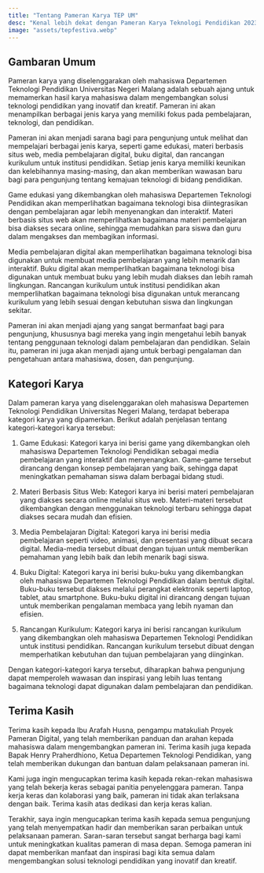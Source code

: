 ```yaml
---
title: "Tentang Pameran Karya TEP UM"
desc: "Kenal lebih dekat dengan Pameran Karya Teknologi Pendidikan 2023. Apa saja yang akan dipamerkan? Bagaimana cara mengirimkan karya?"
image: "assets/tepfestiva.webp"
---
```


## Gambaran Umum

Pameran karya yang diselenggarakan oleh mahasiswa Departemen Teknologi Pendidikan Universitas Negeri Malang adalah sebuah ajang untuk memamerkan hasil karya mahasiswa dalam mengembangkan solusi teknologi pendidikan yang inovatif dan kreatif. Pameran ini akan menampilkan berbagai jenis karya yang memiliki fokus pada pembelajaran, teknologi, dan pendidikan.

Pameran ini akan menjadi sarana bagi para pengunjung untuk melihat dan mempelajari berbagai jenis karya, seperti game edukasi, materi berbasis situs web, media pembelajaran digital, buku digital, dan rancangan kurikulum untuk institusi pendidikan. Setiap jenis karya memiliki keunikan dan kelebihannya masing-masing, dan akan memberikan wawasan baru bagi para pengunjung tentang kemajuan teknologi di bidang pendidikan.

Game edukasi yang dikembangkan oleh mahasiswa Departemen Teknologi Pendidikan akan memperlihatkan bagaimana teknologi bisa diintegrasikan dengan pembelajaran agar lebih menyenangkan dan interaktif. Materi berbasis situs web akan memperlihatkan bagaimana materi pembelajaran bisa diakses secara online, sehingga memudahkan para siswa dan guru dalam mengakses dan membagikan informasi.

Media pembelajaran digital akan memperlihatkan bagaimana teknologi bisa digunakan untuk membuat media pembelajaran yang lebih menarik dan interaktif. Buku digital akan memperlihatkan bagaimana teknologi bisa digunakan untuk membuat buku yang lebih mudah diakses dan lebih ramah lingkungan. Rancangan kurikulum untuk institusi pendidikan akan memperlihatkan bagaimana teknologi bisa digunakan untuk merancang kurikulum yang lebih sesuai dengan kebutuhan siswa dan lingkungan sekitar.

Pameran ini akan menjadi ajang yang sangat bermanfaat bagi para pengunjung, khususnya bagi mereka yang ingin mengetahui lebih banyak tentang penggunaan teknologi dalam pembelajaran dan pendidikan. Selain itu, pameran ini juga akan menjadi ajang untuk berbagi pengalaman dan pengetahuan antara mahasiswa, dosen, dan pengunjung.

## Kategori Karya

Dalam pameran karya yang diselenggarakan oleh mahasiswa Departemen Teknologi Pendidikan Universitas Negeri Malang, terdapat beberapa kategori karya yang dipamerkan. Berikut adalah penjelasan tentang kategori-kategori karya tersebut:

1. Game Edukasi: Kategori karya ini berisi game yang dikembangkan oleh mahasiswa Departemen Teknologi Pendidikan sebagai media pembelajaran yang interaktif dan menyenangkan. Game-game tersebut dirancang dengan konsep pembelajaran yang baik, sehingga dapat meningkatkan pemahaman siswa dalam berbagai bidang studi.

2. Materi Berbasis Situs Web: Kategori karya ini berisi materi pembelajaran yang diakses secara online melalui situs web. Materi-materi tersebut dikembangkan dengan menggunakan teknologi terbaru sehingga dapat diakses secara mudah dan efisien.

3. Media Pembelajaran Digital: Kategori karya ini berisi media pembelajaran seperti video, animasi, dan presentasi yang dibuat secara digital. Media-media tersebut dibuat dengan tujuan untuk memberikan pemahaman yang lebih baik dan lebih menarik bagi siswa.

4. Buku Digital: Kategori karya ini berisi buku-buku yang dikembangkan oleh mahasiswa Departemen Teknologi Pendidikan dalam bentuk digital. Buku-buku tersebut diakses melalui perangkat elektronik seperti laptop, tablet, atau smartphone. Buku-buku digital ini dirancang dengan tujuan untuk memberikan pengalaman membaca yang lebih nyaman dan efisien.

5. Rancangan Kurikulum: Kategori karya ini berisi rancangan kurikulum yang dikembangkan oleh mahasiswa Departemen Teknologi Pendidikan untuk institusi pendidikan. Rancangan kurikulum tersebut dibuat dengan memperhatikan kebutuhan dan tujuan pembelajaran yang diinginkan.

Dengan kategori-kategori karya tersebut, diharapkan bahwa pengunjung dapat memperoleh wawasan dan inspirasi yang lebih luas tentang bagaimana teknologi dapat digunakan dalam pembelajaran dan pendidikan.

## Terima Kasih

Terima kasih kepada Ibu Arafah Husna, pengampu matakuliah Proyek Pameran Digital, yang telah memberikan panduan dan arahan kepada mahasiswa dalam mengembangkan pameran ini. Terima kasih juga kepada Bapak Henry Praherdhiono, Ketua Departemen Teknologi Pendidikan, yang telah memberikan dukungan dan bantuan dalam pelaksanaan pameran ini.

Kami juga ingin mengucapkan terima kasih kepada rekan-rekan mahasiswa yang telah bekerja keras sebagai panitia penyelenggara pameran. Tanpa kerja keras dan kolaborasi yang baik, pameran ini tidak akan terlaksana dengan baik. Terima kasih atas dedikasi dan kerja keras kalian.

Terakhir, saya ingin mengucapkan terima kasih kepada semua pengunjung yang telah menyempatkan hadir dan memberikan saran perbaikan untuk pelaksanaan pameran. Saran-saran tersebut sangat berharga bagi kami untuk meningkatkan kualitas pameran di masa depan. Semoga pameran ini dapat memberikan manfaat dan inspirasi bagi kita semua dalam mengembangkan solusi teknologi pendidikan yang inovatif dan kreatif.
